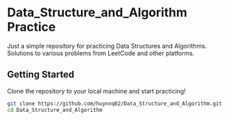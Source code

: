 # Data_Structure_and_Algorithm Practice

Just a simple repository for practicing Data Structures and Algorithms. Solutions to various problems from LeetCode and other platforms.

## Getting Started

Clone the repository to your local machine and start practicing!

```bash
git clone https://github.com/huynnq02/Data_Structure_and_Algorithm.git
cd Data_Structure_and_Algorithm
